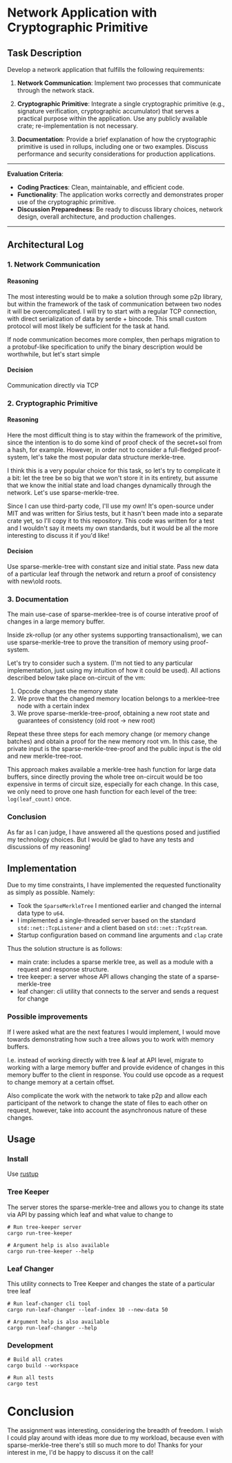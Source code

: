 # Network Application with Cryptographic Primitive

## Task Description

Develop a network application that fulfills the following requirements:

1. **Network Communication**: Implement two processes that communicate through the network stack.

2. **Cryptographic Primitive**: Integrate a single cryptographic primitive (e.g., signature verification, cryptographic accumulator) that serves a practical purpose within the application. Use any publicly available crate; re-implementation is not necessary.

3. **Documentation**: Provide a brief explanation of how the cryptographic primitive is used in rollups, including one or two examples. Discuss performance and security considerations for production applications.

---

**Evaluation Criteria**:

- **Coding Practices**: Clean, maintainable, and efficient code.
- **Functionality**: The application works correctly and demonstrates proper use of the cryptographic primitive.
- **Discussion Preparedness**: Be ready to discuss library choices, network design, overall architecture, and production challenges.

---

## Architectural Log

### 1. **Network Communication**

#### Reasoning
The most interesting would be to make a solution through some p2p library, but within the framework of the task of communication between two nodes it will be overcomplicated. I will try to start with a regular TCP connection, with direct serialization of data by serde + bincode. This small custom protocol will most likely be sufficient for the task at hand.

If node communication becomes more complex, then perhaps migration to a protobuf-like specification to unify the binary description would be worthwhile, but let's start simple

#### Decision
Communication directly via TCP

### 2. **Cryptographic Primitive**

#### Reasoning

Here the most difficult thing is to stay within the framework of the primitive, since the intention is to do some kind of proof check of the secret+sol from a hash, for example. However, in order not to consider a full-fledged proof-system, let's take the most popular data structure merkle-tree.

I think this is a very popular choice for this task, so let's try to complicate it a bit: let the tree be so big that we won't store it in its entirety, but assume that we know the initial state and load changes dynamically through the network. Let's use sparse-merkle-tree.

Since I can use third-party code, I'll use my own! It's open-source under MIT and was written for Sirius tests, but it hasn't been made into a separate crate yet, so I'll copy it to this repository. This code was written for a test and I wouldn't say it meets my own standards, but it would be all the more interesting to discuss it if you'd like!

#### Decision
Use sparse-merkle-tree with constant size and initial state. Pass new data of a particular leaf through the network and return a proof of consistency with new\old roots.

### 3. **Documentation**

The main use-case of sparse-merklee-tree is of course interative proof of changes in a large memory buffer. 

Inside zk-rollup (or any other systems supporting transactionalism), we can use sparse-merkle-tree to prove the transition of memory using proof-system. 

Let's try to consider such a system. (I'm not tied to any particular implementation, just using my intuition of how it could be used). All actions described below take place on-circuit of the vm:

1. Opcode changes the memory state
2. We prove that the changed memory location belongs to a merklee-tree node with a certain index
3. We prove sparse-merkle-tree-proof, obtaining a new root state and guarantees of consistency (old root -> new root)

Repeat these three steps for each memory change (or memory change batches) and obtain a proof for the new memory root vm. In this case, the private input is the sparse-merkle-tree-proof and the public input is the old and new merkle-tree-root.

This approach makes available a merkle-tree hash function for large data buffers, since directly proving the whole tree on-circuit would be too expensive in terms of circuit size, especially for each change. In this case, we only need to prove one hash function for each level of the tree: `log(leaf_count)` once.

### Conclusion

As far as I can judge, I have answered all the questions posed and justified my technology choices. But I would be glad to have any tests and discussions of my reasoning!

## Implementation

Due to my time constraints, I have implemented the requested functionality as simply as possible. Namely:

- Took the `SparseMerkleTree` I mentioned earlier and changed the internal data type to `u64`.
- I implemented a single-threaded server based on the standard `std::net::TcpListener` and a client based on `std::net::TcpStream`.
- Startup configuration based on command line arguments and `clap` crate

Thus the solution structure is as follows:

- main crate: includes a sparse merkle tree, as well as a module with a request and response structure.
- tree keeper: a server whose API allows changing the state of a sparse-merkle-tree
- leaf changer: cli utility that connects to the server and sends a request for change

### Possible improvements

If I were asked what are the next features I would implement, I would move towards demonstrating how such a tree allows you to work with memory buffers.

I.e. instead of working directly with tree & leaf at API level, migrate to working with a large memory buffer and provide evidence of changes in this memory buffer to the client in response. You could use opcode as a request to change memory at a certain offset.

Also complicate the work with the network to take p2p and allow each participant of the network to change the state of files to each other on request, however, take into account the asynchronous nature of these changes.

## Usage

### Install

Use [rustup](https://rustup.rs/)

### Tree Keeper

The server stores the sparse-merkle-tree and allows you to change its state via API by passing which leaf and what value to change to

```console
# Run tree-keeper server
cargo run-tree-keeper

# Argument help is also available
cargo run-tree-keeper --help
```

### Leaf Changer

This utility connects to Tree Keeper and changes the state of a particular tree leaf

```console
# Run leaf-changer cli tool
cargo run-leaf-changer --leaf-index 10 --new-data 50

# Argument help is also available
cargo run-leaf-changer --help
```

### Development

```console
# Build all crates
cargo build --workspace

# Run all tests
cargo test
```

# Conclusion

The assignment was interesting, considering the breadth of freedom. I wish I could play around with ideas more due to my workload, because even with sparse-merkle-tree there's still so much more to do! Thanks for your interest in me, I'd be happy to discuss it on the call!
